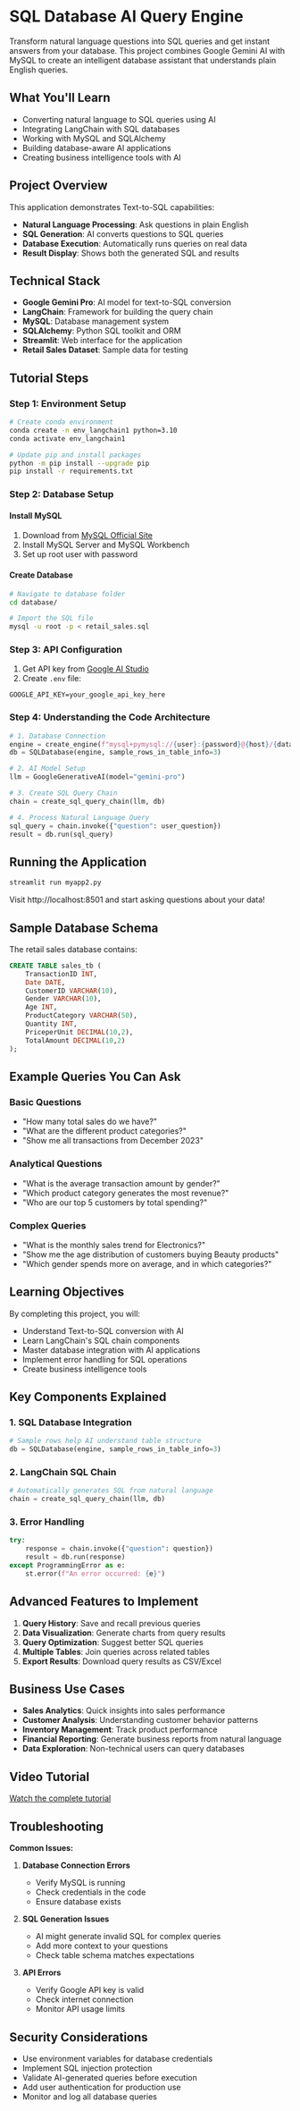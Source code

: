 # SQL Database AI Query Engine

Transform natural language questions into SQL queries and get instant answers from your database. This project combines Google Gemini AI with MySQL to create an intelligent database assistant that understands plain English queries.

## What You'll Learn

- Converting natural language to SQL queries using AI
- Integrating LangChain with SQL databases
- Working with MySQL and SQLAlchemy
- Building database-aware AI applications
- Creating business intelligence tools with AI

## Project Overview

This application demonstrates Text-to-SQL capabilities:

- **Natural Language Processing**: Ask questions in plain English
- **SQL Generation**: AI converts questions to SQL queries
- **Database Execution**: Automatically runs queries on real data
- **Result Display**: Shows both the generated SQL and results

## Technical Stack

- **Google Gemini Pro**: AI model for text-to-SQL conversion
- **LangChain**: Framework for building the query chain
- **MySQL**: Database management system
- **SQLAlchemy**: Python SQL toolkit and ORM
- **Streamlit**: Web interface for the application
- **Retail Sales Dataset**: Sample data for testing

## Tutorial Steps

### Step 1: Environment Setup

```bash
# Create conda environment
conda create -n env_langchain1 python=3.10
conda activate env_langchain1

# Update pip and install packages
python -m pip install --upgrade pip
pip install -r requirements.txt
```

### Step 2: Database Setup

#### Install MySQL

1. Download from [MySQL Official Site](https://dev.mysql.com/downloads/installer/)
2. Install MySQL Server and MySQL Workbench
3. Set up root user with password

#### Create Database

```bash
# Navigate to database folder
cd database/

# Import the SQL file
mysql -u root -p < retail_sales.sql
```

### Step 3: API Configuration

1. Get API key from [Google AI Studio](https://ai.google.dev/gemini-api/docs/api-key)
2. Create `.env` file:

```env
GOOGLE_API_KEY=your_google_api_key_here
```

### Step 4: Understanding the Code Architecture

```python
# 1. Database Connection
engine = create_engine(f"mysql+pymysql://{user}:{password}@{host}/{database}")
db = SQLDatabase(engine, sample_rows_in_table_info=3)

# 2. AI Model Setup
llm = GoogleGenerativeAI(model="gemini-pro")

# 3. Create SQL Query Chain
chain = create_sql_query_chain(llm, db)

# 4. Process Natural Language Query
sql_query = chain.invoke({"question": user_question})
result = db.run(sql_query)
```

## Running the Application

```bash
streamlit run myapp2.py
```

Visit http://localhost:8501 and start asking questions about your data!

## Sample Database Schema

The retail sales database contains:

```sql
CREATE TABLE sales_tb (
    TransactionID INT,
    Date DATE,
    CustomerID VARCHAR(10),
    Gender VARCHAR(10),
    Age INT,
    ProductCategory VARCHAR(50),
    Quantity INT,
    PriceperUnit DECIMAL(10,2),
    TotalAmount DECIMAL(10,2)
);
```

## Example Queries You Can Ask

### Basic Questions

- "How many total sales do we have?"
- "What are the different product categories?"
- "Show me all transactions from December 2023"

### Analytical Questions

- "What is the average transaction amount by gender?"
- "Which product category generates the most revenue?"
- "Who are our top 5 customers by total spending?"

### Complex Queries

- "What is the monthly sales trend for Electronics?"
- "Show me the age distribution of customers buying Beauty products"
- "Which gender spends more on average, and in which categories?"

## Learning Objectives

By completing this project, you will:

- Understand Text-to-SQL conversion with AI
- Learn LangChain's SQL chain components
- Master database integration with AI applications
- Implement error handling for SQL operations
- Create business intelligence tools

## Key Components Explained

### 1. SQL Database Integration

```python
# Sample rows help AI understand table structure
db = SQLDatabase(engine, sample_rows_in_table_info=3)
```

### 2. LangChain SQL Chain

```python
# Automatically generates SQL from natural language
chain = create_sql_query_chain(llm, db)
```

### 3. Error Handling

```python
try:
    response = chain.invoke({"question": question})
    result = db.run(response)
except ProgrammingError as e:
    st.error(f"An error occurred: {e}")
```

## Advanced Features to Implement

1. **Query History**: Save and recall previous queries
2. **Data Visualization**: Generate charts from query results
3. **Query Optimization**: Suggest better SQL queries
4. **Multiple Tables**: Join queries across related tables
5. **Export Results**: Download query results as CSV/Excel

## Business Use Cases

- **Sales Analytics**: Quick insights into sales performance
- **Customer Analysis**: Understanding customer behavior patterns
- **Inventory Management**: Track product performance
- **Financial Reporting**: Generate business reports from natural language
- **Data Exploration**: Non-technical users can query databases

## Video Tutorial

[Watch the complete tutorial](https://youtu.be/425N7n86QGw)

## Troubleshooting

**Common Issues:**

1. **Database Connection Errors**

   - Verify MySQL is running
   - Check credentials in the code
   - Ensure database exists

2. **SQL Generation Issues**

   - AI might generate invalid SQL for complex queries
   - Add more context to your questions
   - Check table schema matches expectations

3. **API Errors**
   - Verify Google API key is valid
   - Check internet connection
   - Monitor API usage limits

## Security Considerations

- Use environment variables for database credentials
- Implement SQL injection protection
- Validate AI-generated queries before execution
- Add user authentication for production use
- Monitor and log all database queries

